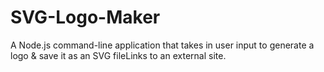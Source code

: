 # SVG-Logo-Maker
A Node.js command-line application that takes in user input to generate a logo & save it as an SVG fileLinks to an external site.
